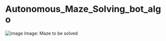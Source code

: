# Autonomous_Maze_Solving_bot_algo
![image](https://user-images.githubusercontent.com/42915838/163500264-b1647f14-d509-43ef-89e5-104237c80cbe.png)
Image: Maze to be solved
